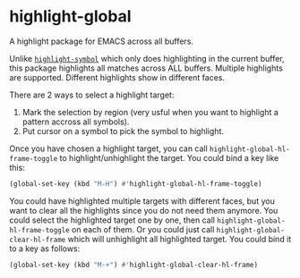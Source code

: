 highlight-global
================

A highlight package for EMACS across all buffers.

Unlike [`highlight-symbol`](https://github.com/nschum/highlight-symbol.el) which only does highlighting in the current buffer, this package highlights all matches across ALL buffers. Multiple highlights are supported. Different highlights show in different faces.

There are 2 ways to select a highlight target:

1. Mark the selection by region (very usful when you want to highlight a pattern accross all symbols).
2. Put cursor on a symbol to pick the symbol to highlight.

Once you have chosen a highlight target, you can call `highlight-global-hl-frame-toggle` to highlight/unhighlight the target. You could bind a key like this:

``` lisp
(global-set-key (kbd "M-H") #'highlight-global-hl-frame-toggle)
```

You could have highlighted multiple targets with different faces, but you want to clear all the highlights since you do not need them anymore. You could select the highlighted target one by one, then call `highlight-global-hl-frame-toggle` on each of them. Or you could just call `highlight-global-clear-hl-frame` which will unhighlight all highlighted target. You could bind it to a key as follows:

``` lisp
(global-set-key (kbd "M-+") #'highlight-global-clear-hl-frame)
```
